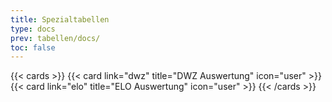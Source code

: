 ```yaml
---
title: Spezialtabellen
type: docs
prev: tabellen/docs/
toc: false
---
```


{{< cards >}}
{{< card link="dwz" title="DWZ Auswertung" icon="user" >}}
{{< card link="elo" title="ELO Auswertung" icon="user" >}}
{{< /cards >}}